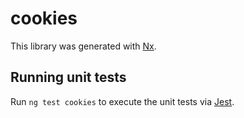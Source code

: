 # cookies

This library was generated with [Nx](https://nx.dev).

## Running unit tests

Run `ng test cookies` to execute the unit tests via [Jest](https://jestjs.io).

